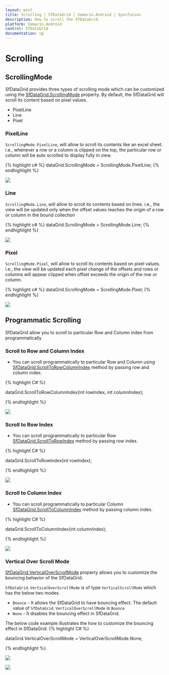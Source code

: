 ```yaml
---
layout: post
title: Scrolling | SfDataGrid | Xamarin.Android | Syncfusion
description: How to scroll the SfDataGrid.
platform: Xamarin.Android
control: SfDataGrid
documentation: ug
---
```


# Scrolling 

## ScrollingMode

SfDataGrid provides three types of scrolling mode which can be customized using the [SfDataGrid.ScrollingMode](http://help.syncfusion.com/cr/cref_files/xamarin-android/sfdatagrid/Syncfusion.SfDataGrid.Android~Syncfusion.SfDataGrid.SfDataGrid~SelectionMode.html) property. By default, the SfDataGrid will scroll its content based on pixel values.

* PixelLine
* Line
* Pixel

### PixelLine

`ScrollingMode.PixelLine`, will allow to scroll its contents like an excel sheet. i.e., whenever a row or a column is clipped on the top, the particular row or column will be auto scrolled to display fully in view.

{% highlight c# %}
dataGrid.ScrollingMode = ScrollingMode.PixelLine; 
{% endhighlight %}

![](SfDataGrid_images/PixelLine.gif)

### Line

`ScrollingMode.Line`, will allow to scroll its contents based on lines. i.e., the view will be updated only when the offset values reaches the origin of a row or column in the bound collection

{% highlight c# %}
dataGrid.ScrollingMode = ScrollingMode.Line; 
{% endhighlight %}

![](SfDataGrid_images/Line.gif)

### Pixel

`ScrollingMode.Pixel`, will allow to scroll its contents based on pixel values. i.e., the view will be updated each pixel change of the offsets and rows or columns will appear clipped when offset exceeds the origin of the row or column.

{% highlight c# %}
dataGrid.ScrollingMode = ScrollingMode.Pixel; 
{% endhighlight %}

![](SfDataGrid_images/Pixel.gif)

## Programmatic Scrolling

SfDataGrid allow you to scroll to particular Row and Column index from programmatically

### Scroll to Row and Column Index

* You can scroll programmatically to particular Row and Column using [SfDataGrid.ScrollToRowColumnIndex](http://help.syncfusion.com/cr/cref_files/xamarin-android/sfdatagrid/Syncfusion.SfDataGrid.Android~Syncfusion.SfDataGrid.SfDataGrid~ScrollToRowColumnIndex.html) method by passing row and column index.

{% highlight C# %}

dataGrid.ScrollToRowColumnIndex(int rowIndex, int columnIndex);

{% endhighlight %}

![](SfDataGrid_images/ScrollToRowColumnIndex.gif)

### Scroll to Row Index

* You can scroll programmatically to particular Row [SfDataGrid.ScrollToRowIndex](http://help.syncfusion.com/cr/cref_files/xamarin-android/sfdatagrid/Syncfusion.SfDataGrid.Android~Syncfusion.SfDataGrid.SfDataGrid~ScrollToRowIndex.html) method by passing row index.

{% highlight C# %}

dataGrid.ScrollToRowIndex(int rowIndex);

{% endhighlight %}

![](SfDataGrid_images/ScrollToRowIndex.gif)

### Scroll to Column Index

* You can scroll programmatically to particular Column [SfDataGrid.ScrollToColumnIndex](http://help.syncfusion.com/cr/cref_files/xamarin-android/sfdatagrid/Syncfusion.SfDataGrid.Android~Syncfusion.SfDataGrid.SfDataGrid~ScrollToColumnIndex.html) method by passing column index.

{% highlight C# %}

dataGrid.ScrollToColumnIndex(int columnIndex);

{% endhighlight %}

![](SfDataGrid_images/ScrollToColumnIndex.gif)

### Vertical Over Scroll Mode
[SfDataGrid.VerticalOverScrollMode](http://help.syncfusion.com/cr/cref_files/xamarin-android/sfdatagrid/Syncfusion.SfDataGrid.Android~Syncfusion.SfDataGrid.SfDataGrid~VerticalOverScrollMode.html) property allows you to customize the bouncing behavior of the SfDataGrid.

 `SfDataGrid.VerticalOverScrollMode` is of type `VerticalScrollMode` which has the below two modes. 
 * `Bounce` - It allows the SfDataGrid to have bouncing effect. The default value of `SfDataGrid.VerticalOverScrollMode` is `Bounce` 
 * `None` - It disables the bouncing effect in SfDataGrid.

The below code example illustrates the how to customize the bouncing effect in SfDataGrid. 
{% highlight C# %}

dataGrid.VerticalOverScrollMode = VerticalOverScrollMode.None;

{% endhighlight %}

![](SfDataGrid_images/VerticalOverScrollMode_Bounce.gif)

![](SfDataGrid_images/VerticalOverScrollMode_none.gif)

